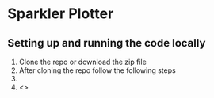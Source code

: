 # Sparkler Plotter 

## Setting up and running the code locally
1. Clone the repo or download the zip file
2. After cloning the repo follow the following steps
  1. <cd repo-name>
  2. <>
